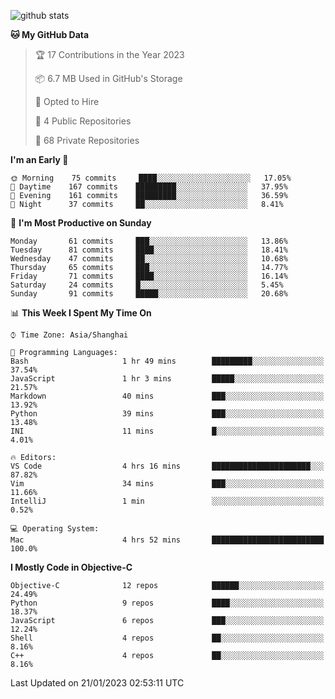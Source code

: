
![github stats](https://github-readme-stats.vercel.app/api?username=ChesterYue&show_icons=true&count_private=true)

<!-- ![wakatime](https://github-readme-stats.vercel.app/api/wakatime?username=ChesterYue&layout=compact) -->

<!-- ![wakatime](https://github-readme-stats.vercel.app/api/top-langs/?username=ChesterYue&layout=compact) -->

<!--START_SECTION:waka-->
**🐱 My GitHub Data** 

> 🏆 17 Contributions in the Year 2023
 > 
> 📦 6.7 MB Used in GitHub's Storage 
 > 
> 💼 Opted to Hire
 > 
> 📜 4 Public Repositories 
 > 
> 🔑 68 Private Repositories  
 > 
**I'm an Early 🐤** 

```text
🌞 Morning    75 commits     ████░░░░░░░░░░░░░░░░░░░░░   17.05% 
🌆 Daytime    167 commits    █████████░░░░░░░░░░░░░░░░   37.95% 
🌃 Evening    161 commits    █████████░░░░░░░░░░░░░░░░   36.59% 
🌙 Night      37 commits     ██░░░░░░░░░░░░░░░░░░░░░░░   8.41%

```
📅 **I'm Most Productive on Sunday** 

```text
Monday       61 commits     ███░░░░░░░░░░░░░░░░░░░░░░   13.86% 
Tuesday      81 commits     ████░░░░░░░░░░░░░░░░░░░░░   18.41% 
Wednesday    47 commits     ██░░░░░░░░░░░░░░░░░░░░░░░   10.68% 
Thursday     65 commits     ███░░░░░░░░░░░░░░░░░░░░░░   14.77% 
Friday       71 commits     ████░░░░░░░░░░░░░░░░░░░░░   16.14% 
Saturday     24 commits     █░░░░░░░░░░░░░░░░░░░░░░░░   5.45% 
Sunday       91 commits     █████░░░░░░░░░░░░░░░░░░░░   20.68%

```


📊 **This Week I Spent My Time On** 

```text
⌚︎ Time Zone: Asia/Shanghai

💬 Programming Languages: 
Bash                     1 hr 49 mins        █████████░░░░░░░░░░░░░░░░   37.54% 
JavaScript               1 hr 3 mins         █████░░░░░░░░░░░░░░░░░░░░   21.57% 
Markdown                 40 mins             ███░░░░░░░░░░░░░░░░░░░░░░   13.92% 
Python                   39 mins             ███░░░░░░░░░░░░░░░░░░░░░░   13.48% 
INI                      11 mins             █░░░░░░░░░░░░░░░░░░░░░░░░   4.01%

🔥 Editors: 
VS Code                  4 hrs 16 mins       ██████████████████████░░░   87.82% 
Vim                      34 mins             ███░░░░░░░░░░░░░░░░░░░░░░   11.66% 
IntelliJ                 1 min               ░░░░░░░░░░░░░░░░░░░░░░░░░   0.52%

💻 Operating System: 
Mac                      4 hrs 52 mins       █████████████████████████   100.0%

```

**I Mostly Code in Objective-C** 

```text
Objective-C              12 repos            ██████░░░░░░░░░░░░░░░░░░░   24.49% 
Python                   9 repos             ████░░░░░░░░░░░░░░░░░░░░░   18.37% 
JavaScript               6 repos             ███░░░░░░░░░░░░░░░░░░░░░░   12.24% 
Shell                    4 repos             ██░░░░░░░░░░░░░░░░░░░░░░░   8.16% 
C++                      4 repos             ██░░░░░░░░░░░░░░░░░░░░░░░   8.16%

```



 Last Updated on 21/01/2023 02:53:11 UTC
<!--END_SECTION:waka-->